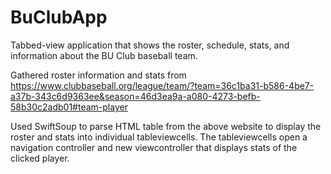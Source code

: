 # BuClubApp
Tabbed-view application that shows the roster, schedule, stats, and information about the BU Club baseball team. 

Gathered roster information and stats from https://www.clubbaseball.org/league/team/?team=36c1ba31-b586-4be7-a37b-343c6d9363ee&season=46d3ea9a-a080-4273-befb-58b30c2adb01#team-player

Used SwiftSoup to parse HTML table from the above website to display the roster and stats into individual tableviewcells. The tableviewcells open a navigation controller and new viewcontroller that displays stats of the clicked player. 
